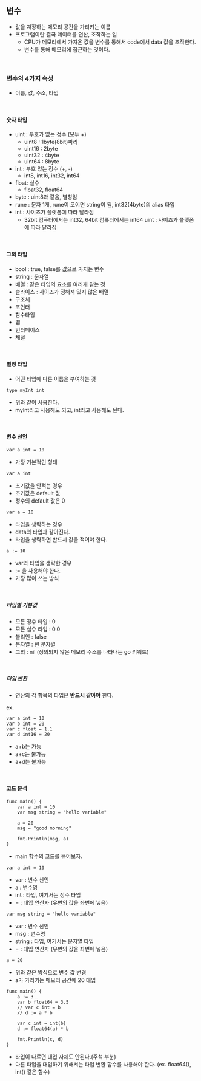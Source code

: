## 변수 

-  값을 저장하는 메모리 공간을 가리키는 이름 
- 프로그램이란 결국 데이터를 연산, 조작하는 일 
    - CPU가 메모리에서 가져온 값을 변수를 통해서 code에서 data 값을 조작한다. 
    - 변수를 통해 메모리에 접근하는 것이다.
<br>

### 변수의 4가지 속성 

- 이름, 값, 주소, 타입 
<br>

#### 숫자 타입 

- uint : 부호가 없는 정수 (모두 +) 
    - uint8 : 1byte(8bit)짜리 
    - uint16 : 2byte 
    - uint32 : 4byte 
    - uint64 : 8byte 
- int : 부호 있는 정수 (+, -) 
    - int8, int16, int32, int64 
- float: 실수
    - float32, float64 
- byte : uint8과 같음, 별칭임 
- rune : 문자 1개, rune이 모이면 string이 됨, int32(4byte)의 alias 타입 
- int : 사이즈가 플랫폼에 따라 달라짐 
    - 32bit 컴퓨터에서는 int32, 64bit 컴퓨터에서는 int64 
uint : 사이즈가 플랫폼에 따라 달라짐 
<br>

#### 그외 타입 

- bool : true, false를 값으로 가지는 변수 
- string : 문자열 
- 배열 : 같은 타입의 요소를 여러개 같는 것 
- 슬라이스 : 사이즈가 정해져 있지 않은 배열 
- 구조체 
- 포인터 
- 함수타입
- 맵
- 인터페이스
- 채널 
<br>

#### 별칭 타입 

- 어떤 타입에 다른 이름을 부여하는 것 

```
type myInt int 
```
- 위와 같이 사용한다. 
- myInt라고 사용해도 되고, int라고 사용해도 된다.
<br> 

#### 변수 선언 

```
var a int = 10 
```
- 가장 기본적인 형태 

```
var a int
```
- 초기값을 안적는 경우 
- 초기값은 default 값 
- 정수의 default 값은 0 

```
var a = 10 
```
- 타입을 생략하는 경우 
- data의 타입과 같아진다. 
- 타입을 생략하면 반드시 값을 적어야 한다. 

```
a := 10 
```
- var와 타입을 생략한 경우 
- := 을 사용해야 한다. 
- 가장 많이 쓰는 방식 
<br>

##### 타입별 기본값 

- 모든 정수 타입 : 0 
- 모든 실수 타입 : 0.0 
- 불리언 : false 
- 문자열 : 빈 문자열 
- 그외 : nil (정의되지 않은 메모리 주소를 나타내는 go 키워드)
<br>

##### 타입 변환 

- 연산의 각 항목의 타입은 **반드시 같아야** 한다. 

ex. 
```
var a int = 10
var b int = 20 
var c float = 1.1
var d int16 = 20 
```
- a+b는 가능 
- a+c는 불가능 
- a+d는 불가능 
<br>

#### 코드 분석 

```
func main() {
	var a int = 10
	var msg string = "hello variable"

	a = 20
	msg = "good morning"

	fmt.Println(msg, a)
}
```

- main 함수의 코드를 뜯어보자. 

```
var a int = 10 
```

- var : 변수 선언 
- a : 변수명 
- int : 타입, 여기서는 정수 타입  
- = : 대입 연산자 (우변의 값을 좌변에 넣음) 

```
var msg string = "hello variable"
```

- var : 변수 선언 
- msg : 변수명 
- string : 타입, 여기서는 문자열 타입  
- = : 대입 연산자 (우변의 값을 좌변에 넣음)

```
a = 20 
```

- 위와 같은 방식으로 변수 값 변경 
- a가 가리키는 메모리 공간에 20 대입 

```
func main() {
	a := 3
	var b float64 = 3.5
	// var c int = b
	// d := a * b

	var c int = int(b)
	d := float64(a) * b

	fmt.Println(c, d)
}
```

- 타입이 다르면 대입 자체도 안된다.(주석 부분) 
- 다른 타입을 대입하기 위해서는 타입 변환 함수를 사용해야 한다. (ex. float64(), int() 같은 함수) 
